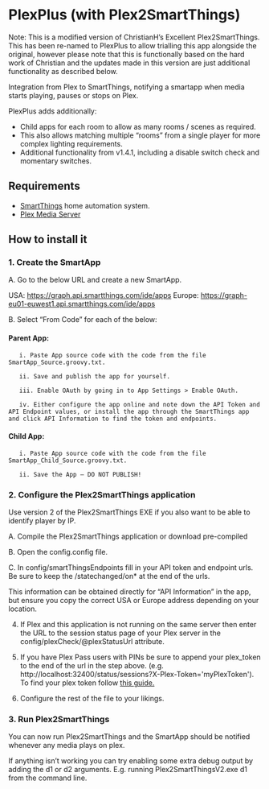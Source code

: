 ﻿# PlexPlus (with Plex2SmartThings)

Note: This is a modified version of ChristianH’s Excellent Plex2SmartThings. This has been re-named to PlexPlus to allow trialling this app alongside the original, however please note that this is functionally based on the hard work of Christian and the updates made in this version are just additional functionality as described below.

Integration from Plex to SmartThings, notifying a smartapp when media starts playing, pauses or stops on Plex.

PlexPlus adds additionally:
- Child apps for each room to allow as many rooms / scenes as required.
- This also allows matching multiple “rooms” from a single player for more complex lighting requirements.
- Additional functionality from v1.4.1, including a disable switch check and momentary switches.

## Requirements

- [SmartThings](http://www.smartthings.com/) home automation system.
- [Plex Media Server](https://plex.tv/)

## How to install it

### 1. Create the SmartApp

A. Go to the below URL and create a new SmartApp.

USA:  https://graph.api.smartthings.com/ide/apps 
Europe:  https://graph-eu01-euwest1.api.smartthings.com/ide/apps

B. Select “From Code” for each of the below:

#### Parent App:

       i. Paste App source code with the code from the file SmartApp_Source.groovy.txt.

       ii. Save and publish the app for yourself.

       iii. Enable OAuth by going in to App Settings > Enable OAuth.

       iv. Either configure the app online and note down the API Token and API Endpoint values, or install the app through the SmartThings app and click API Information to find the token and endpoints.

#### Child App:

       i. Paste App source code with the code from the file SmartApp_Child_Source.groovy.txt.

       ii. Save the App – DO NOT PUBLISH!


### 2. Configure the Plex2SmartThings application

Use version 2 of the Plex2SmartThings EXE if you also want to be able to identify player by IP.


A. Compile the Plex2SmartThings application or download pre-compiled

B. Open the config.config file.

C. In config/smartThingsEndpoints fill in your API token and endpoint urls. Be sure to keep the /statechanged/on* at the end of the urls.

This information can be obtained directly for “API Information” in the app, but ensure you copy the correct USA or Europe address depending on your location.  

4. If Plex and this application is not running on the same server then enter the URL to the session status page of your Plex server in the config/plexCheck/@plexStatusUrl attribute.

5. If you have Plex Pass users with PINs be sure to append your plex_token to the end of the url in the step above. (e.g. http://localhost:32400/status/sessions?X-Plex-Token='myPlexToken'). To find your plex token follow [this guide.](https://support.plex.tv/hc/en-us/articles/204059436-Finding-your-account-token-X-Plex-Token)

6. Configure the rest of the file to your likings.

### 3. Run Plex2SmartThings

You can now run Plex2SmartThings and the SmartApp should be notified whenever any media plays on plex.

If anything isn’t working you can try enabling some extra debug output by adding the d1 or d2 arguments. E.g. running Plex2SmartThingsV2.exe d1 from the command line.

